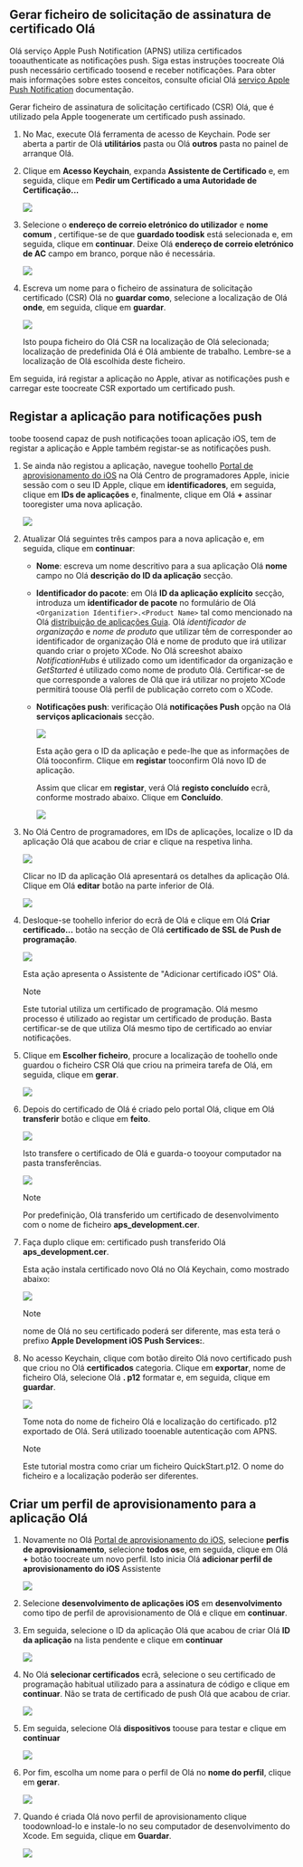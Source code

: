 

## <a name="generate-hello-certificate-signing-request-file"></a>Gerar ficheiro de solicitação de assinatura de certificado Olá
Olá serviço Apple Push Notification (APNS) utiliza certificados tooauthenticate as notificações push. Siga estas instruções toocreate Olá push necessário certificado toosend e receber notificações. Para obter mais informações sobre estes conceitos, consulte oficial Olá [serviço Apple Push Notification](http://go.microsoft.com/fwlink/p/?LinkId=272584) documentação.

Gerar ficheiro de assinatura de solicitação certificado (CSR) Olá, que é utilizado pela Apple toogenerate um certificado push assinado.

1. No Mac, execute Olá ferramenta de acesso de Keychain. Pode ser aberta a partir de Olá **utilitários** pasta ou Olá **outros** pasta no painel de arranque Olá.
2. Clique em **Acesso Keychain**, expanda **Assistente de Certificado** e, em seguida, clique em **Pedir um Certificado a uma Autoridade de Certificação...**
   
      ![](./media/notification-hubs-enable-apple-push-notifications/notification-hubs-request-cert-from-ca.png)
3. Selecione o **endereço de correio eletrónico do utilizador** e **nome comum** , certifique-se de que **guardado toodisk** está selecionada e, em seguida, clique em **continuar**. Deixe Olá **endereço de correio eletrónico de AC** campo em branco, porque não é necessária.
   
      ![](./media/notification-hubs-enable-apple-push-notifications/notification-hubs-csr-info.png)
4. Escreva um nome para o ficheiro de assinatura de solicitação certificado (CSR) Olá no **guardar como**, selecione a localização de Olá **onde**, em seguida, clique em **guardar**.
   
      ![](./media/notification-hubs-enable-apple-push-notifications/notification-hubs-save-csr.png)
   
      Isto poupa ficheiro do Olá CSR na localização de Olá selecionada; localização de predefinida Olá é Olá ambiente de trabalho. Lembre-se a localização de Olá escolhida deste ficheiro.

Em seguida, irá registar a aplicação no Apple, ativar as notificações push e carregar este toocreate CSR exportado um certificado push.

## <a name="register-your-app-for-push-notifications"></a>Registar a aplicação para notificações push
toobe toosend capaz de push notificações tooan aplicação iOS, tem de registar a aplicação e Apple também registar-se as notificações push.  

1. Se ainda não registou a aplicação, navegue toohello <a href="http://go.microsoft.com/fwlink/p/?LinkId=272456" target="_blank">Portal de aprovisionamento do iOS</a> na Olá Centro de programadores Apple, inicie sessão com o seu ID Apple, clique em **identificadores**, em seguida, clique em **IDs de aplicações** e, finalmente, clique em Olá  **+**  assinar tooregister uma nova aplicação.
   
      ![](./media/notification-hubs-enable-apple-push-notifications/notification-hubs-ios-appids.png)
      
2. Atualizar Olá seguintes três campos para a nova aplicação e, em seguida, clique em **continuar**:
   
   * **Nome**: escreva um nome descritivo para a sua aplicação Olá **nome** campo no Olá **descrição do ID da aplicação** secção.
   * **Identificador do pacote**: em Olá **ID da aplicação explícito** secção, introduza um **identificador de pacote** no formulário de Olá `<Organization Identifier>.<Product Name>` tal como mencionado na Olá [distribuição de aplicações Guia](https://developer.apple.com/library/mac/documentation/IDEs/Conceptual/AppDistributionGuide/ConfiguringYourApp/ConfiguringYourApp.html#//apple_ref/doc/uid/TP40012582-CH28-SW8). Olá *identificador de organização* e *nome de produto* que utilizar têm de corresponder ao identificador de organização Olá e nome de produto que irá utilizar quando criar o projeto XCode. No Olá screeshot abaixo *NotificationHubs* é utilizado como um identificador da organização e *GetStarted* é utilizado como nome de produto Olá. Certificar-se de que corresponde a valores de Olá que irá utilizar no projeto XCode permitirá toouse Olá perfil de publicação correto com o XCode. 
   * **Notificações push**: verificação Olá **notificações Push** opção na Olá **serviços aplicacionais** secção.
     
      ![](./media/notification-hubs-enable-apple-push-notifications/notification-hubs-new-appid-info.png)
     
      Esta ação gera o ID da aplicação e pede-lhe que as informações de Olá tooconfirm. Clique em **registar** tooconfirm Olá novo ID de aplicação.
     
      Assim que clicar em **registar**, verá Olá **registo concluído** ecrã, conforme mostrado abaixo. Clique em **Concluído**.
      
      ![](./media/notification-hubs-enable-apple-push-notifications/notification-hubs-appid-registration-complete.png)


1. No Olá Centro de programadores, em IDs de aplicações, localize o ID da aplicação Olá que acabou de criar e clique na respetiva linha.
   
      ![](./media/notification-hubs-enable-apple-push-notifications/notification-hubs-ios-appids2.png)
   
      Clicar no ID da aplicação Olá apresentará os detalhes da aplicação Olá. Clique em Olá **editar** botão na parte inferior de Olá.
   
      ![](./media/notification-hubs-enable-apple-push-notifications/notification-hubs-edit-appid.png)
      
2. Desloque-se toohello inferior do ecrã de Olá e clique em Olá **Criar certificado...**  botão na secção de Olá **certificado de SSL de Push de programação**.
   
      ![](./media/notification-hubs-enable-apple-push-notifications/notification-hubs-appid-create-cert.png)
   
      Esta ação apresenta o Assistente de "Adicionar certificado iOS" Olá.
   
   > [!NOTE]
   > Este tutorial utiliza um certificado de programação. Olá mesmo processo é utilizado ao registar um certificado de produção. Basta certificar-se de que utiliza Olá mesmo tipo de certificado ao enviar notificações.
   > 
   > 
3. Clique em **Escolher ficheiro**, procure a localização de toohello onde guardou o ficheiro CSR Olá que criou na primeira tarefa de Olá, em seguida, clique em **gerar**.
   
      ![](./media/notification-hubs-enable-apple-push-notifications/notification-hubs-appid-cert-choose-csr.png)
4. Depois do certificado de Olá é criado pelo portal Olá, clique em Olá **transferir** botão e clique em **feito**.
   
      ![](./media/notification-hubs-enable-apple-push-notifications/notification-hubs-appid-download-cert.png)
   
      Isto transfere o certificado de Olá e guarda-o tooyour computador na pasta transferências.
   
      ![](./media/notification-hubs-enable-apple-push-notifications/notification-hubs-cert-downloaded.png)
   
   > [!NOTE]
   > Por predefinição, Olá transferido um certificado de desenvolvimento com o nome de ficheiro **aps_development.cer**.
   > 
   > 
5. Faça duplo clique em: certificado push transferido Olá **aps_development.cer**.
   
      Esta ação instala certificado novo Olá no Olá Keychain, como mostrado abaixo:
   
      ![](./media/notification-hubs-enable-apple-push-notifications/notification-hubs-cert-in-keychain.png)
   
   > [!NOTE]
   > nome de Olá no seu certificado poderá ser diferente, mas esta terá o prefixo **Apple Development iOS Push Services:**.
   > 
   > 
6. No acesso Keychain, clique com botão direito Olá novo certificado push que criou no Olá **certificados** categoria. Clique em **exportar**, nome de ficheiro Olá, selecione Olá **. p12** formatar e, em seguida, clique em **guardar**.
   
    ![](./media/notification-hubs-enable-apple-push-notifications/notification-hubs-export-cert-p12.png)
   
    Tome nota do nome de ficheiro Olá e localização do certificado. p12 exportado de Olá. Será utilizado tooenable autenticação com APNS.
   
   > [!NOTE]
   > Este tutorial mostra como criar um ficheiro QuickStart.p12. O nome do ficheiro e a localização poderão ser diferentes.
   > 
   > 

## <a name="create-a-provisioning-profile-for-hello-app"></a>Criar um perfil de aprovisionamento para a aplicação Olá
1. Novamente no Olá <a href="http://go.microsoft.com/fwlink/p/?LinkId=272456" target="_blank">Portal de aprovisionamento do iOS</a>, selecione **perfis de aprovisionamento**, selecione **todos os**e, em seguida, clique em Olá  **+**  botão toocreate um novo perfil. Isto inicia Olá **adicionar perfil de aprovisionamento do iOS** Assistente
   
      ![](./media/notification-hubs-enable-apple-push-notifications/notification-hubs-new-provisioning-profile.png)
2. Selecione **desenvolvimento de aplicações iOS** em **desenvolvimento** como tipo de perfil de aprovisionamento de Olá e clique em **continuar**. 
3. Em seguida, selecione o ID da aplicação Olá que acabou de criar Olá **ID da aplicação** na lista pendente e clique em **continuar**
   
      ![](./media/notification-hubs-enable-apple-push-notifications/notification-hubs-select-appid-for-provisioning.png)
4. No Olá **selecionar certificados** ecrã, selecione o seu certificado de programação habitual utilizado para a assinatura de código e clique em **continuar**. Não se trata de certificado de push Olá que acabou de criar.
   
      ![](./media/notification-hubs-enable-apple-push-notifications/notification-hubs-provisioning-select-cert.png)
5. Em seguida, selecione Olá **dispositivos** toouse para testar e clique em **continuar**
   
      ![](./media/notification-hubs-enable-apple-push-notifications/notification-hubs-provisioning-select-devices.png)
6. Por fim, escolha um nome para o perfil de Olá no **nome do perfil**, clique em **gerar**.
   
      ![](./media/notification-hubs-enable-apple-push-notifications/notification-hubs-provisioning-name-profile.png)
7. Quando é criada Olá novo perfil de aprovisionamento clique toodownload-lo e instale-lo no seu computador de desenvolvimento do Xcode. Em seguida, clique em **Guardar**.
   
      ![](./media/notification-hubs-enable-apple-push-notifications/notification-hubs-provisioning-profile-ready.png)
